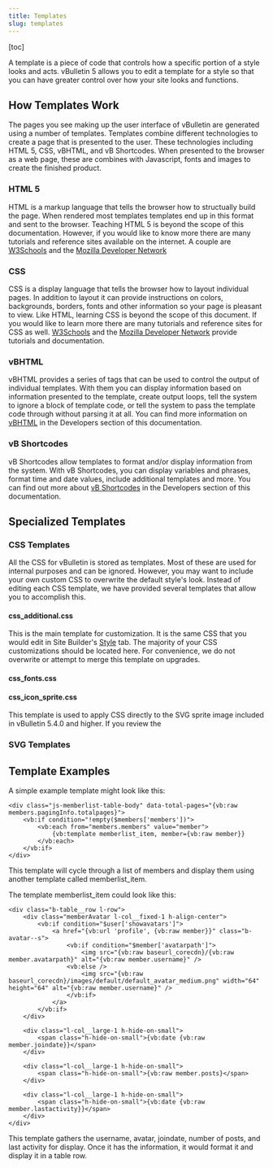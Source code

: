 ```yaml
---
title: Templates
slug: templates
---
```

[toc]

A template is a piece of code that controls how a specific portion of a style looks and acts. vBulletin 5 allows you to edit a template for a style so that you can have greater control over how your site looks and functions. 


## How Templates Work
The pages you see making up the user interface of vBulletin are generated using a number of templates. Templates combine different technologies to create a page that is presented to the user. These technologies including HTML 5, CSS, vBHTML, and vB Shortcodes. When presented to the browser as a web page, these are combines with Javascript, fonts and images to create the finished product.

### HTML 5
HTML is a markup language that tells the browser how to structually build the page. When rendered most templates templates end up in this format and sent to the browser. Teaching HTML 5 is beyond the scope of this documentation. However, if you would like to know more there are many tutorials and reference sites available on the internet. A couple are [W3Schools](https://www.w3schools.com/html/default.asp) and the [Mozilla Developer Network](https://developer.mozilla.org/en-US/docs/Web/HTML)

### CSS
CSS is a display language that tells the browser how to layout individual pages. In addition to layout it can provide instructions on colors, backgrounds, borders, fonts and other information so your page is pleasant to view. Like HTML, learning CSS is beyond the scope of this document. If you would like to learn more there are many tutorials and reference sites for CSS as well. [W3Schools](https://www.w3schools.com/css/default.asp) and the [Mozilla Developer Network](https://developer.mozilla.org/en-US/docs/Web/CSS) provide tutorials and documentation.

### vBHTML
vBHTML provides a series of tags that can be used to control the output of individual templates. With them you can display information based on information presented to the template, create output loops, tell the system to ignore a block of template code, or tell the system to pass the template code through without parsing it at all. You can find more information on [vBHTML](/developers/template_syntax#vbhtml) in the Developers section of this documentation.

### vB Shortcodes
vB Shortcodes allow templates to format and/or display information from the system. With vB Shortcodes, you can display variables and phrases, format time and date values, include additional templates and more. You can find out more about [vB Shortcodes](/developers/template_syntax#vbulletin-shortcodes) in the Developers section of this documentation.

## Specialized Templates
### CSS Templates
All the CSS for vBulletin is stored as templates. Most of these are used for internal purposes and can be ignored. However, you may want to include your own custom CSS to overwrite the default style's look. Instead of editing each CSS template, we have provided several templates that allow you to accomplish this.

#### css_additional.css
This is the main template for customization. It is the same CSS that you would edit in Site Builder's [Style](/site_builder/style) tab. The majority of your CSS customizations should be located here. For convenience, we do not overwrite or attempt to merge this template on upgrades.

#### css_fonts.css

#### css_icon_sprite.css
This template is used to apply CSS directly to the SVG sprite image included in vBulletin 5.4.0 and higher. If you review the 
### SVG Templates

## Template Examples
A simple example template might look like this:

```
<div class="js-memberlist-table-body" data-total-pages="{vb:raw members.pagingInfo.totalpages}">
	<vb:if condition="!empty($members['members'])">
		<vb:each from="members.members" value="member">
			{vb:template memberlist_item, member={vb:raw member}}
		</vb:each>
	</vb:if>		
</div>
```

This template will cycle through a list of members and display them using another template called memberlist_item.

The template memberlist_item could look like this:

```
<div class="b-table__row l-row">
	<div class="memberAvatar l-col__fixed-1 h-align-center">
		<vb:if condition="$user['showavatars']">
			<a href="{vb:url 'profile', {vb:raw member}}" class="b-avatar--s">
				<vb:if condition="$member['avatarpath']">
					<img src="{vb:raw baseurl_corecdn}/{vb:raw member.avatarpath}" alt="{vb:raw member.username}" />
				<vb:else />
					<img src="{vb:raw baseurl_corecdn}/images/default/default_avatar_medium.png" width="64" height="64" alt="{vb:raw member.username}" />
				</vb:if>
			</a>
		</vb:if>
	</div>

    <div class="l-col__large-1 h-hide-on-small">
		<span class="h-hide-on-small">{vb:date {vb:raw member.joindate}}</span>
	</div>

	<div class="l-col__large-1 h-hide-on-small">
		<span class="h-hide-on-small">{vb:raw member.posts}</span>
	</div>

	<div class="l-col__large-1 h-hide-on-small">
		<span class="h-hide-on-small">{vb:date {vb:raw member.lastactivity}}</span>
	</div>
</div>
```

This template gathers the username, avatar, joindate, number of posts, and last activity for display. Once it has the information, it would format it and display it in a table row.


